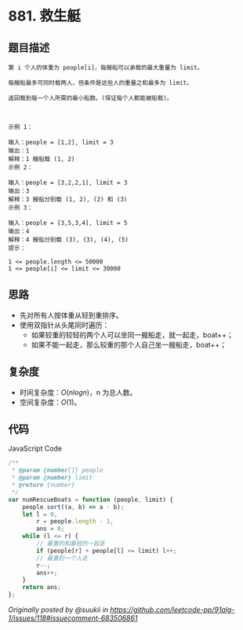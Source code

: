 # 881. 救生艇

## 题目描述

```
第 i 个人的体重为 people[i]，每艘船可以承载的最大重量为 limit。

每艘船最多可同时载两人，但条件是这些人的重量之和最多为 limit。

返回载到每一个人所需的最小船数。(保证每个人都能被船载)。



示例 1：

输入：people = [1,2], limit = 3
输出：1
解释：1 艘船载 (1, 2)
示例 2：

输入：people = [3,2,2,1], limit = 3
输出：3
解释：3 艘船分别载 (1, 2), (2) 和 (3)
示例 3：

输入：people = [3,5,3,4], limit = 5
输出：4
解释：4 艘船分别载 (3), (3), (4), (5)
提示：

1 <= people.length <= 50000
1 <= people[i] <= limit <= 30000
```

## 思路

-   先对所有人按体重从轻到重排序。
-   使用双指针从头尾同时遍历：
    -   如果较重的较轻的两个人可以坐同一艘船走，就一起走，boat++；
    -   如果不能一起走，那么较重的那个人自己坐一艘船走，boat++；

## 复杂度

-   时间复杂度：$O(nlogn)$，n 为总人数。
-   空间复杂度：$O(1)$。

## 代码

JavaScript Code

```js
/**
 * @param {number[]} people
 * @param {number} limit
 * @return {number}
 */
var numRescueBoats = function (people, limit) {
    people.sort((a, b) => a - b);
    let l = 0,
        r = people.length - 1,
        ans = 0;
    while (l <= r) {
        // 最重的和最轻的一起走
        if (people[r] + people[l] <= limit) l++;
        // 最重的一个人走
        r--;
        ans++;
    }
    return ans;
};
```

_Originally posted by @suukii in https://github.com/leetcode-pp/91alg-1/issues/118#issuecomment-683506861_
